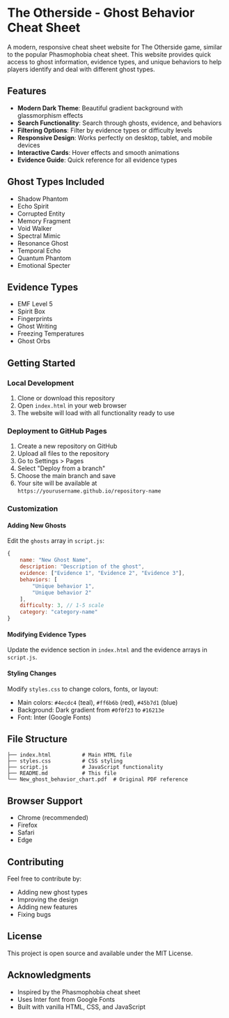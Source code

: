 # The Otherside - Ghost Behavior Cheat Sheet

A modern, responsive cheat sheet website for The Otherside game, similar to the popular Phasmophobia cheat sheet. This website provides quick access to ghost information, evidence types, and unique behaviors to help players identify and deal with different ghost types.

## Features

- **Modern Dark Theme**: Beautiful gradient background with glassmorphism effects
- **Search Functionality**: Search through ghosts, evidence, and behaviors
- **Filtering Options**: Filter by evidence types or difficulty levels
- **Responsive Design**: Works perfectly on desktop, tablet, and mobile devices
- **Interactive Cards**: Hover effects and smooth animations
- **Evidence Guide**: Quick reference for all evidence types

## Ghost Types Included

- Shadow Phantom
- Echo Spirit
- Corrupted Entity
- Memory Fragment
- Void Walker
- Spectral Mimic
- Resonance Ghost
- Temporal Echo
- Quantum Phantom
- Emotional Specter

## Evidence Types

- EMF Level 5
- Spirit Box
- Fingerprints
- Ghost Writing
- Freezing Temperatures
- Ghost Orbs

## Getting Started

### Local Development

1. Clone or download this repository
2. Open `index.html` in your web browser
3. The website will load with all functionality ready to use

### Deployment to GitHub Pages

1. Create a new repository on GitHub
2. Upload all files to the repository
3. Go to Settings > Pages
4. Select "Deploy from a branch"
5. Choose the main branch and save
6. Your site will be available at `https://yourusername.github.io/repository-name`

### Customization

#### Adding New Ghosts

Edit the `ghosts` array in `script.js`:

```javascript
{
    name: "New Ghost Name",
    description: "Description of the ghost",
    evidence: ["Evidence 1", "Evidence 2", "Evidence 3"],
    behaviors: [
        "Unique behavior 1",
        "Unique behavior 2"
    ],
    difficulty: 3, // 1-5 scale
    category: "category-name"
}
```

#### Modifying Evidence Types

Update the evidence section in `index.html` and the evidence arrays in `script.js`.

#### Styling Changes

Modify `styles.css` to change colors, fonts, or layout:

- Main colors: `#4ecdc4` (teal), `#ff6b6b` (red), `#45b7d1` (blue)
- Background: Dark gradient from `#0f0f23` to `#16213e`
- Font: Inter (Google Fonts)

## File Structure

```
├── index.html          # Main HTML file
├── styles.css          # CSS styling
├── script.js           # JavaScript functionality
├── README.md           # This file
└── New_ghost_behavior_chart.pdf  # Original PDF reference
```

## Browser Support

- Chrome (recommended)
- Firefox
- Safari
- Edge

## Contributing

Feel free to contribute by:
- Adding new ghost types
- Improving the design
- Adding new features
- Fixing bugs

## License

This project is open source and available under the MIT License.

## Acknowledgments

- Inspired by the Phasmophobia cheat sheet
- Uses Inter font from Google Fonts
- Built with vanilla HTML, CSS, and JavaScript 